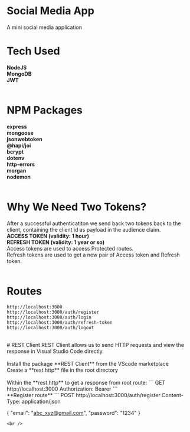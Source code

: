 # Social Media App
A mini social media application
<br />
# Tech Used
**NodeJS**<br />
**MongoDB**<br />
**JWT**<br />
<br />
# NPM Packages
**express**<br />
**mongoose**<br />
**jsonwebtoken**<br />
**@hapi/joi**<br />
**bcrypt**<br />
**dotenv**<br />
**http-errors**<br />
**morgan**<br />
**nodemon**<br />
<br />
# Why We Need Two Tokens?
After a successful authenticatiton we send back two tokens back to the client, containing the client id as payload in the audience claim.<br />
	**ACCESS TOKEN (validity: 1 hour)**<br />
	**REFRESH TOKEN (validity: 1 year or so)**<br />
Access tokens are used to access Protected routes.<br />
Refresh tokens are used to get a new pair of Access token and Refresh token.<br />
<br />
# Routes
```
http://localhost:3000
http://localhost:3000/auth/register
http://localhost:3000/auth/login
http://localhost:3000/auth/refresh-token
http://localhost:3000/auth/logout
```
<br />
# REST Client
REST Client allows us to send HTTP requests and view the response in Visual Studio Code directly.<br />
<br />
Install the package **REST Client** from the VScode marketplace<br />
Create a **rest.http** file in the root directory<br />
<br />
Within the **rest.http** to get a response from root route:
```
GET http://localhost:3000
Authorization: Bearer <REFRESH_TOKEN>
```
<br />
**Register route**
```
POST http://localhost:3000/auth/register
Content-Type: application/json

{
    "email": "abc_xyz@gmail.com",
    "password": "1234"
}
```
<br />
